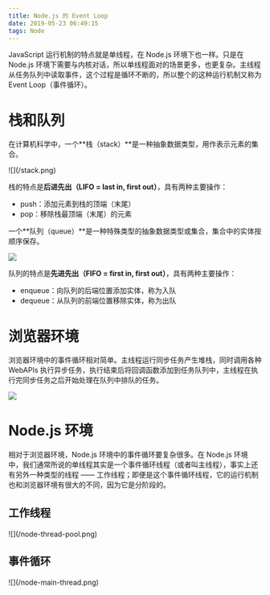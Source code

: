 ```yaml
---
title: Node.js 的 Event Loop
date: 2019-05-23 06:49:15
tags: Node
---
```


JavaScript 运行机制的特点就是单线程，在 Node.js 环境下也一样。只是在 Node.js 环境下需要与内核对话，所以单线程面对的场景更多，也更复杂。主线程从任务队列中读取事件，这个过程是循环不断的，所以整个的这种运行机制又称为 Event Loop（事件循环）。

# 栈和队列

在计算机科学中，一个**栈（stack）**是一种抽象数据类型，用作表示元素的集合。

<div style="width: 560px;">![](/stack.png)</div>

栈的特点是**后进先出（LIFO = last in, first out）**，具有两种主要操作：

-   push：添加元素到栈的顶端（末尾）
-   pop：移除栈最顶端（末尾）的元素

一个**队列（queue）**是一种特殊类型的抽象数据类型或集合，集合中的实体按顺序保存。

![](/queue.svg)

队列的特点是**先进先出（FIFO = first in, first out）**，具有两种主要操作：

-   enqueue：向队列的后端位置添加实体，称为入队
-   dequeue：从队列的前端位置移除实体，称为出队

# 浏览器环境

浏览器环境中的事件循环相对简单。主线程运行同步任务产生堆栈，同时调用各种 WebAPIs 执行异步任务，执行结束后将回调函数添加到任务队列中，主线程在执行完同步任务之后开始处理在队列中排队的任务。

![](/browser.png)

# Node.js 环境

相对于浏览器环境，Node.js 环境中的事件循环要复杂很多。在 Node.js 环境中，我们通常所说的单线程其实是一个事件循环线程（或者叫主线程），事实上还有另外一种类型的线程 —— 工作线程；即便是这个事件循环线程，它的运行机制也和浏览器环境有很大的不同，因为它是分阶段的。

## 工作线程

<div style="width: 560px; margin-top: 20px;">![](/node-thread-pool.png)</div>

## 事件循环

<div style="width: 560px; margin-top: 20px;">![](/node-main-thread.png)</div>
